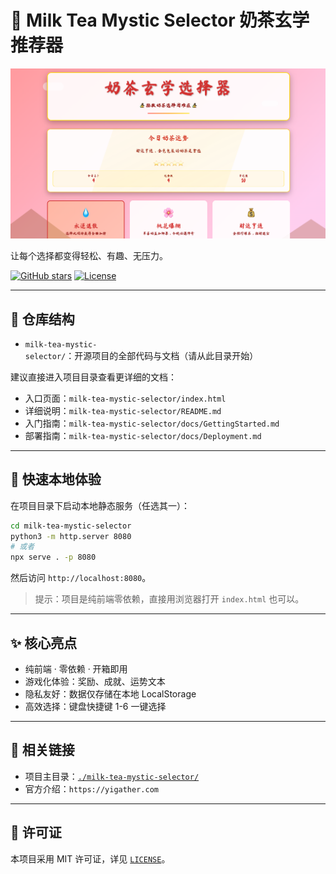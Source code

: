# 🧋 Milk Tea Mystic Selector 奶茶玄学推荐器

<div align="center">
  <img src="./milk-tea-mystic-selector/home.png" alt="项目首页预览" width="900" />
</div>

让每个选择都变得轻松、有趣、无压力。

[![GitHub stars](https://img.shields.io/github/stars/louislili/milk-tea-mystic-selector?style=social)](https://github.com/louislili/milk-tea-mystic-selector)
[![License](https://img.shields.io/badge/License-MIT-blue.svg)](./LICENSE)

---

## 📁 仓库结构

- `milk-tea-mystic-selector/`：开源项目的全部代码与文档（请从此目录开始）

建议直接进入项目目录查看更详细的文档：

- 入口页面：`milk-tea-mystic-selector/index.html`
- 详细说明：`milk-tea-mystic-selector/README.md`
- 入门指南：`milk-tea-mystic-selector/docs/GettingStarted.md`
- 部署指南：`milk-tea-mystic-selector/docs/Deployment.md`

---

## 🚀 快速本地体验

在项目目录下启动本地静态服务（任选其一）：

```bash
cd milk-tea-mystic-selector
python3 -m http.server 8080
# 或者
npx serve . -p 8080
```

然后访问 `http://localhost:8080`。

> 提示：项目是纯前端零依赖，直接用浏览器打开 `index.html` 也可以。

---

## ✨ 核心亮点

- 纯前端 · 零依赖 · 开箱即用
- 游戏化体验：奖励、成就、运势文本
- 隐私友好：数据仅存储在本地 LocalStorage
- 高效选择：键盘快捷键 1-6 一键选择

---

## 🔗 相关链接

- 项目主目录：[`./milk-tea-mystic-selector/`](./milk-tea-mystic-selector/)
- 官方介绍：`https://yigather.com`

---

## 📄 许可证

本项目采用 MIT 许可证，详见 [`LICENSE`](./LICENSE)。